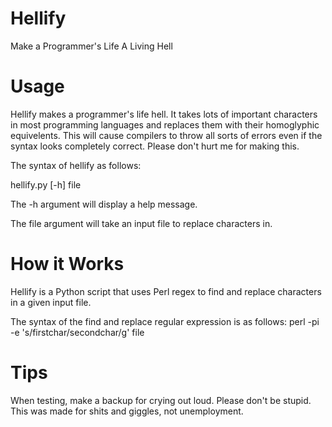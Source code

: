 # Hellify
Make a Programmer's Life A Living Hell
# Usage
Hellify makes a programmer's life hell. It takes lots of important characters in most programming languages
and replaces them with their homoglyphic equivelents. This will cause compilers to throw all sorts of errors
even if the syntax looks completely correct. Please don't hurt me for making this.

The syntax of hellify as follows:

hellify.py [-h] file

The -h argument will display a help message.

The file argument will take an input file to replace characters in.

# How it Works
Hellify is a Python script that uses Perl regex to find and replace characters in a given input file.

The syntax of the find and replace regular expression is as follows:
perl -pi -e 's/firstchar/secondchar/g' file
# Tips
When testing, make a backup for crying out loud.
Please don't be stupid. This was made for shits and giggles, not unemployment.
